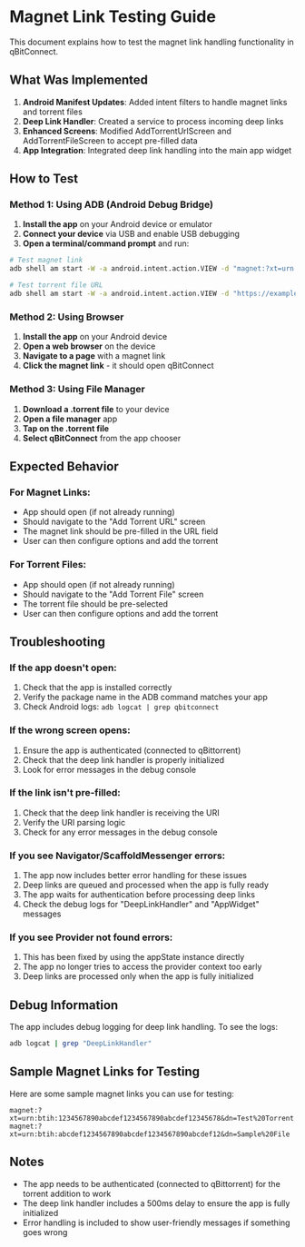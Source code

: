 # Magnet Link Testing Guide

This document explains how to test the magnet link handling functionality in qBitConnect.

## What Was Implemented

1. **Android Manifest Updates**: Added intent filters to handle magnet links and torrent files
2. **Deep Link Handler**: Created a service to process incoming deep links
3. **Enhanced Screens**: Modified AddTorrentUrlScreen and AddTorrentFileScreen to accept pre-filled data
4. **App Integration**: Integrated deep link handling into the main app widget

## How to Test

### Method 1: Using ADB (Android Debug Bridge)

1. **Install the app** on your Android device or emulator
2. **Connect your device** via USB and enable USB debugging
3. **Open a terminal/command prompt** and run:

```bash
# Test magnet link
adb shell am start -W -a android.intent.action.VIEW -d "magnet:?xt=urn:btih:1234567890abcdef1234567890abcdef12345678&dn=Test%20Torrent" com.example.qbitconnect

# Test torrent file URL
adb shell am start -W -a android.intent.action.VIEW -d "https://example.com/test.torrent" com.example.qbitconnect
```

### Method 2: Using Browser

1. **Install the app** on your Android device
2. **Open a web browser** on the device
3. **Navigate to a page** with a magnet link
4. **Click the magnet link** - it should open qBitConnect

### Method 3: Using File Manager

1. **Download a .torrent file** to your device
2. **Open a file manager** app
3. **Tap on the .torrent file**
4. **Select qBitConnect** from the app chooser

## Expected Behavior

### For Magnet Links:
- App should open (if not already running)
- Should navigate to the "Add Torrent URL" screen
- The magnet link should be pre-filled in the URL field
- User can then configure options and add the torrent

### For Torrent Files:
- App should open (if not already running)
- Should navigate to the "Add Torrent File" screen
- The torrent file should be pre-selected
- User can then configure options and add the torrent

## Troubleshooting

### If the app doesn't open:
1. Check that the app is installed correctly
2. Verify the package name in the ADB command matches your app
3. Check Android logs: `adb logcat | grep qbitconnect`

### If the wrong screen opens:
1. Ensure the app is authenticated (connected to qBittorrent)
2. Check that the deep link handler is properly initialized
3. Look for error messages in the debug console

### If the link isn't pre-filled:
1. Check that the deep link handler is receiving the URI
2. Verify the URI parsing logic
3. Check for any error messages in the debug console

### If you see Navigator/ScaffoldMessenger errors:
1. The app now includes better error handling for these issues
2. Deep links are queued and processed when the app is fully ready
3. The app waits for authentication before processing deep links
4. Check the debug logs for "DeepLinkHandler" and "AppWidget" messages

### If you see Provider<AppState> not found errors:
1. This has been fixed by using the appState instance directly
2. The app no longer tries to access the provider context too early
3. Deep links are processed only when the app is fully initialized

## Debug Information

The app includes debug logging for deep link handling. To see the logs:

```bash
adb logcat | grep "DeepLinkHandler"
```

## Sample Magnet Links for Testing

Here are some sample magnet links you can use for testing:

```
magnet:?xt=urn:btih:1234567890abcdef1234567890abcdef12345678&dn=Test%20Torrent
magnet:?xt=urn:btih:abcdef1234567890abcdef1234567890abcdef12&dn=Sample%20File
```

## Notes

- The app needs to be authenticated (connected to qBittorrent) for the torrent addition to work
- The deep link handler includes a 500ms delay to ensure the app is fully initialized
- Error handling is included to show user-friendly messages if something goes wrong
